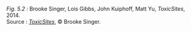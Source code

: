 *Fig. 5.2 :* Brooke Singer, Lois Gibbs, John Kuiphoff, Matt Yu, *ToxicSites*, 2014.  
Source : [*ToxicSites*](www.toxicsites.us), © Brooke Singer.